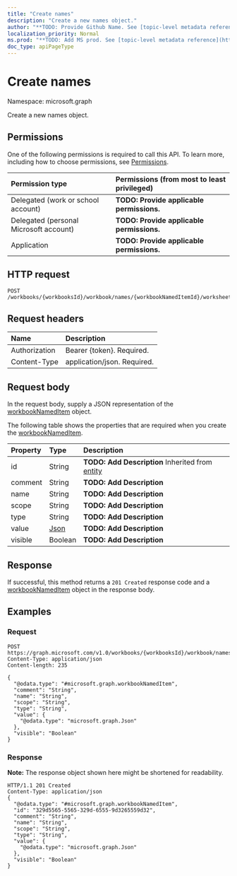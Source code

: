 ```yaml
---
title: "Create names"
description: "Create a new names object."
author: "**TODO: Provide Github Name. See [topic-level metadata reference](https://msgo.azurewebsites.net/add/document/guidelines/metadata.html#topic-level-metadata)**"
localization_priority: Normal
ms.prod: "**TODO: Add MS prod. See [topic-level metadata reference](https://msgo.azurewebsites.net/add/document/guidelines/metadata.html#topic-level-metadata)**"
doc_type: apiPageType
---
```


# Create names

Namespace: microsoft.graph

Create a new names object.

## Permissions
One of the following permissions is required to call this API. To learn more, including how to choose permissions, see [Permissions](/concepts/permissions-reference.md).

|Permission type|Permissions (from most to least privileged)|
|:---|:---|
|Delegated (work or school account)|**TODO: Provide applicable permissions.**|
|Delegated (personal Microsoft account)|**TODO: Provide applicable permissions.**|
|Application|**TODO: Provide applicable permissions.**|

## HTTP request

<!-- {
  "blockType": "ignored"
}
-->
``` http
POST /workbooks/{workbooksId}/workbook/names/{workbookNamedItemId}/worksheet/names
```

## Request headers
|Name|Description|
|:---|:---|
|Authorization|Bearer {token}. Required.|
|Content-Type|application/json. Required.|

## Request body
In the request body, supply a JSON representation of the [workbookNamedItem](../resources/workbooknameditem.md) object.

The following table shows the properties that are required when you create the [workbookNamedItem](../resources/workbooknameditem.md).

|Property|Type|Description|
|:---|:---|:---|
|id|String|**TODO: Add Description** Inherited from [entity](../resources/entity.md)|
|comment|String|**TODO: Add Description**|
|name|String|**TODO: Add Description**|
|scope|String|**TODO: Add Description**|
|type|String|**TODO: Add Description**|
|value|[Json](../resources/intune-json.md)|**TODO: Add Description**|
|visible|Boolean|**TODO: Add Description**|



## Response

If successful, this method returns a `201 Created` response code and a [workbookNamedItem](../resources/workbooknameditem.md) object in the response body.

## Examples

### Request
<!-- {
  "blockType": "request",
  "name": "create_workbooknameditem_from_"
}
-->
``` http
POST https://graph.microsoft.com/v1.0/workbooks/{workbooksId}/workbook/names/{workbookNamedItemId}/worksheet/names
Content-Type: application/json
Content-length: 235

{
  "@odata.type": "#microsoft.graph.workbookNamedItem",
  "comment": "String",
  "name": "String",
  "scope": "String",
  "type": "String",
  "value": {
    "@odata.type": "microsoft.graph.Json"
  },
  "visible": "Boolean"
}
```


### Response
**Note:** The response object shown here might be shortened for readability.
<!-- {
  "blockType": "response",
  "truncated": true,
  "@odata.type": "microsoft.graph.workbooknameditem"
}
-->
``` http
HTTP/1.1 201 Created
Content-Type: application/json
{
  "@odata.type": "#microsoft.graph.workbookNamedItem",
  "id": "329d5565-5565-329d-6555-9d3265559d32",
  "comment": "String",
  "name": "String",
  "scope": "String",
  "type": "String",
  "value": {
    "@odata.type": "microsoft.graph.Json"
  },
  "visible": "Boolean"
}
```


